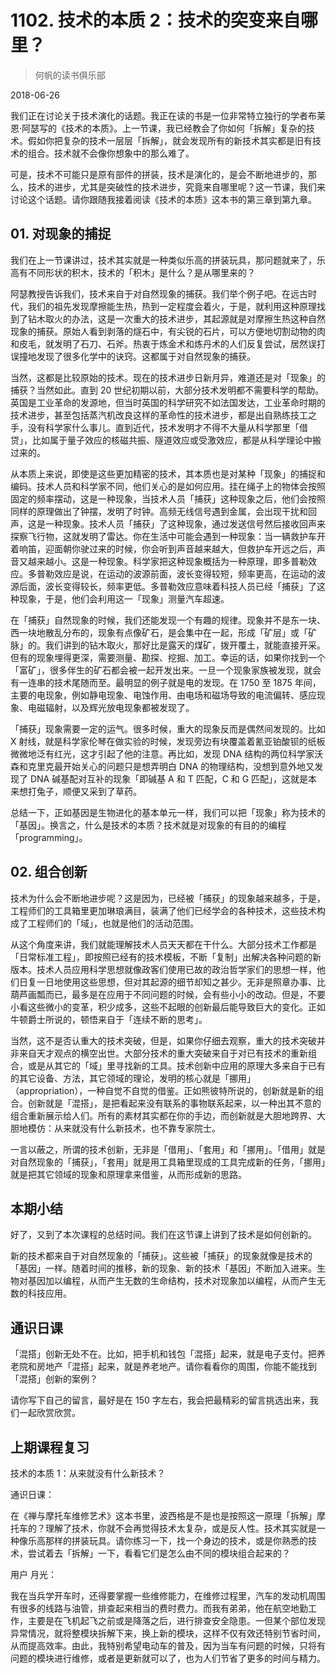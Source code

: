 # 1102. 技术的本质 2：技术的突变来自哪里？

> 何帆的读书俱乐部

2018-06-26

我们正在讨论关于技术演化的话题。我正在读的书是一位非常特立独行的学者布莱恩·阿瑟写的《技术的本质》。上一节课，我已经教会了你如何「拆解」复杂的技术。假如你把复杂的技术一层层「拆解」，就会发现所有的新技术其实都是旧有技术的组合。技术就不会像你想象中的那么难了。

可是，技术不可能只是原有部件的拼装，技术是演化的，是会不断地进步的，那么，技术的进步，尤其是突破性的技术进步，究竟来自哪里呢？这一节课，我们来讨论这个话题。请你跟随我接着阅读《技术的本质》这本书的第三章到第九章。

## 01. 对现象的捕捉

我们在上一节课讲过，技术其实就是一种类似乐高的拼装玩具，那问题就来了，乐高有不同形状的积木，技术的「积木」是什么？是从哪里来的？

阿瑟教授告诉我们，技术来自于对自然现象的捕获。我们举个例子吧。在远古时代，我们的祖先发现摩擦能生热，热到一定程度会着火，于是，就利用这种原理找到了钻木取火的办法，这是一次重大的技术进步，其起源就是对摩擦生热这种自然现象的捕获。原始人看到剥落的燧石中，有尖锐的石片，可以方便地切割动物的肉和皮毛，就发明了石刀、石斧。热衷于炼金术和炼丹术的人们反复尝试，居然误打误撞地发现了很多化学中的诀窍。这都属于对自然现象的捕获。

当然，这都是比较原始的技术。现在的技术进步日新月异，难道还是对「现象」的捕获？当然如此。直到 20 世纪初期以前，大部分技术发明都不需要科学的帮助。英国是工业革命的发源地，但当时英国的科学研究不如法国发达，工业革命时期的技术进步，甚至包括蒸汽机改良这样的革命性的技术进步，都是出自熟练技工之手，没有科学家什么事儿。直到近代，技术发明才不得不大量从科学那里「借贷」，比如属于量子效应的核磁共振、隧道效应或受激效应，都是从科学理论中搬过来的。

从本质上来说，即使是这些更加精密的技术，其本质也是对某种「现象」的捕捉和编码。技术人员和科学家不同，他们关心的是如何应用。挂在绳子上的物体会按照固定的频率摆动，这是一种现象，当技术人员「捕获」这种现象之后，他们会按照同样的原理做出了钟摆，发明了时钟。高频无线信号遇到金属，会出现干扰和回声，这是一种现象。技术人员「捕获」了这种现象，通过发送信号然后接收回声来探察飞行物，这就发明了雷达。你在生活中可能会遇到一种现象：当一辆救护车开着响笛，迎面朝你驶过来的时候，你会听到声音越来越大，但救护车开远之后，声音又越来越小。这是一种现象。科学家把这种现象概括为一种原理，即多普勒效应。多普勒效应是说，在运动的波源前面，波长变得较短，频率更高，在运动的波源后面，波长变得较长，频率更低。多普勒效应意味着科技人员已经「捕获」了这种现象，于是，他们会利用这一「现象」测量汽车超速。

在「捕获」自然现象的时候，我们还能发现一个有趣的规律。现象并不是东一块、西一块地散乱分布的，现象有点像矿石，是会集中在一起，形成「矿层」或「矿脉」的。我们讲到的钻木取火，那好比是露天的煤矿，拨开覆土，就能直接开采。但有的现象埋得更深，需要测量、勘探、挖掘、加工。幸运的话，如果你找到一个「富矿」，很多伴生的矿石都会被一起开发出来。一旦一个现象家族被发现，就会有一连串的技术尾随而至。最明显的例子就是电的发现。在 1750 至 1875 年间，主要的电现象，例如静电现象、电蚀作用、由电场和磁场导致的电流偏转、感应现象、电磁辐射，以及辉光放电现象都被发现了。

「捕获」现象需要一定的运气。很多时候，重大的现象反而是偶然间发现的。比如 X 射线，就是科学家伦琴在做实验的时候，发现旁边有块覆盖着氰亚铂酸钡的纸板微微地泛有红光，这才引起了他的注意。再比如，发现 DNA 结构的两位科学家沃森和克里克最开始关心的问题只是想弄明白 DNA 的物理结构，没想到意外地又发现了 DNA 碱基配对互补的现象「即碱基 A 和 T 匹配，C 和 G 匹配」，这就是本来想打兔子，顺便又采到了草药。

总结一下，正如基因是生物进化的基本单元一样，我们可以把「现象」称为技术的「基因」。换言之，什么是技术的本质？技术就是对现象的有目的的编程「programming」。

## 02. 组合创新

技术为什么会不断地进步呢？这是因为，已经被「捕获」的现象越来越多，于是，工程师们的工具箱里更加琳琅满目，装满了他们已经学会的各种技术，这些技术构成了工程师们的「域」，也就是他们的活动范围。

从这个角度来讲，我们就能理解技术人员天天都在干什么。大部分技术工作都是「日常标准工程」，即按照已经有的技术模板，不断「复制」出解决各种问题的新版本。技术人员应用科学思想就像政客们使用已故的政治哲学家们的思想一样，他们日复一日地使用这些思想，但对其起源的细节却知之甚少。无非是照章办事、比葫芦画瓢而已，最多是在应用于不同问题的时候，会有些小小的改动。但是，不要小看这些微小的变革，积少成多，这些不起眼的创新最后能导致巨大的变化。正如牛顿爵士所说的，顿悟来自于「连续不断的思考」。

当然，这不是否认重大的技术突破，但是，如果你仔细去观察，重大的技术突破并非来自天才观点的横空出世。大部分技术的重大突破来自于对已有技术的重新组合，或是从其它的「域」里寻找新的工具。技术创新中应用的原理大多来自于已有的其它设备、方法，其它领域的理论，发明的核心就是「挪用」（appropriation），一种自觉不自觉的借鉴。正如熊彼特所说的，创新就是新的组合。创新就是「混搭」，是把看起来没有联系的事物联系起来，以一种出其不意的组合重新展示给人们。所有的素材其实都在你的手边，而创新就是大胆地跨界、大胆地模仿：从来就没有什么新技术，也不靠专家院士。

一言以蔽之，所谓的技术创新，无非是「借用」、「套用」和「挪用」。「借用」就是对自然现象的「捕获」，「套用」就是用工具箱里现成的工具完成新的任务，「挪用」就是把其它领域的现象和原理拿来借鉴，从而形成新的思路。

## 本期小结

好了，又到了本次课程的总结时间。我们在这节课上讲到了技术是如何创新的。

新的技术都来自于对自然现象的「捕获」。这些被「捕获」的现象就像是技术的「基因」一样。随着时间的推移，新的现象、新的技术「基因」不断加入进来。生物对基因加以编程，从而产生无数的生命结构，技术对现象加以编程，从而产生无数的科技应用。

## 通识日课

「混搭」创新无处不在。比如，把手机和钱包「混搭」起来，就是电子支付。把养老院和房地产「混搭」起来，就是养老地产。请你看看你的周围，你能不能找到「混搭」创新的案例？

请你写下自己的留言，最好是在 150 字左右，我会把最精彩的留言挑选出来，我们一起欣赏欣赏。

## 上期课程复习

技术的本质 1：从来就没有什么新技术？

通识日课：

在《禅与摩托车维修艺术》这本书里，波西格是不是也是按照这一原理「拆解」摩托车的？理解了技术，你就不会再觉得技术太复杂，或是反人性。技术其实就是一种像乐高那样的拼装玩具。请你练习一下，找一个身边的技术，或是你熟悉的技术，尝试着去「拆解」一下，看看它们是怎么由不同的模块组合起来的？

用户 月光：

我在当兵学开车时，还得要掌握一些维修能力，在维修过程里，汽车的发动机周围有很多的线路与油管，排查起来相当的费时费力。而我有弟弟，他在航空地勤工作，主要是在飞机起飞之前或是降落之后，进行排查安全隐患。一但某个部位发现异常情况，就将整模块拆解下来，换上新的模块，这样不仅有效还特别节省时间，从而提高效率。由此，我特别希望电动车的普及，因为当车有问题的时候，只将有问题的模块进行维修，或者是更新就可以了，也为人们节省了更多的时间与精力。

